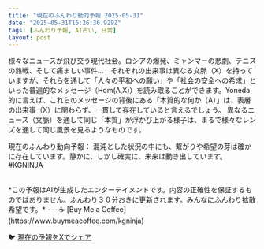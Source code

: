 ```yaml
---
title: "現在のふんわり動向予報 2025-05-31"
date: "2025-05-31T16:26:36.929Z"
tags: [ふんわり予報, AI占い, 日常]
layout: post
---
```



様々なニュースが飛び交う現代社会。ロシアの爆発、ミャンマーの悲劇、テニスの熱戦、そして痛ましい事件…　それぞれの出来事は異なる文脈（X）を持っていますが、それらを通して「人々の平和への願い」や「社会の安全への希求」といった普遍的なメッセージ（Hom(A,X)）を読み取ることができます。Yoneda 的に言えば、これらのメッセージの背後にある「本質的な何か（A）」は、表層の出来事（X）に関わらず、一貫して存在していると言えるでしょう。  異なるニュース（文脈）を通して同じ「本質」が浮かび上がる様子は、まるで様々なレンズを通して同じ風景を見るようなものです。


現在のふんわり動向予報：
混沌とした状況の中にも、繋がりや希望の芽は確かに存在しています。静かに、しかし確実に、未来は動き出しています。#KGNINJA

<br>
*この予報はAIが生成したエンターテイメントです。内容の正確性を保証するものではありません。ふんわり３０分おきに更新されます。みんなにふんわり拡散希望です。*
---
☕️ [Buy Me a Coffee](https://www.buymeacoffee.com/kgninja)

🐦 [現在の予報をXでシェア](https://twitter.com/intent/tweet?text=%E7%8F%BE%E5%9C%A8%E3%81%AE%E3%81%B5%E3%82%93%E3%82%8F%E3%82%8A%E4%BA%88%E5%A0%B1%3A%20%E3%80%8C%E6%A7%98%E3%80%85%E3%81%AA%E3%83%8B%E3%83%A5%E3%83%BC%E3%82%B9%E3%81%8C%E9%A3%9B%E3%81%B3%E4%BA%A4%E3%81%86%E7%8F%BE%E4%BB%A3%E7%A4%BE%E4%BC%9A%E3%80%82%E3%80%8D%23KGNINJA%20%E7%B6%9A%E3%81%8D%E3%81%AF%E3%83%96%E3%83%AD%E3%82%B0%E3%81%A7%EF%BC%81%F0%9F%91%87&url=https%3A%2F%2Fkg-ninja.github.io%2FFunwariyoso%2F)
